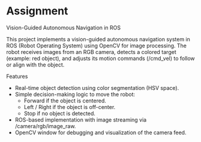 # Assignment
Vision-Guided Autonomous Navigation in ROS

This project implements a vision-guided autonomous navigation system in ROS (Robot Operating System) using OpenCV for image processing.
The robot receives images from an RGB camera, detects a colored target (example: red object), and adjusts its motion commands (/cmd_vel) to follow or align with the object.

Features
* Real-time object detection using color segmentation (HSV space).
* Simple decision-making logic to move the robot:
    * Forward if the object is centered.
    * Left / Right if the object is off-center.
    * Stop if no object is detected.
* ROS-based implementation with image streaming via /camera/rgb/image_raw.
* OpenCV window for debugging and visualization of the camera feed.

